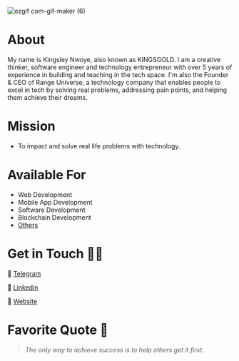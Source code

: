 
![ezgif com-gif-maker (6)](https://media.licdn.com/dms/image/v2/D4D16AQE00Lf-Y7HB6Q/profile-displaybackgroundimage-shrink_350_1400/B4DZgCyawiHMAc-/0/1752393432001?e=1756339200&v=beta&t=EboyFZ4g4NNaJIw7DZnMX4abW6ZKy0HQuLvMQoNZoMc)




# About
My name is Kingsley Nwoye, also known as KINGSGOLD. I am a creative thinker, software engineer and technology entrepreneur with over 5 years of experience in building and teaching in the tech space. I'm also the Founder & CEO of Range Universe, a technology company that enables people to excel in tech by solving real problems, addressing pain points, and helping them achieve their dreams.

# Mission
- To impact and solve real life problems with technology. 

# Available For
- Web Development
- Mobile App Development
- Software Development
- Blockchain Development
- [Others](https://www.kingsleynwoye.com)

# Get in Touch 👍🏽
🔗 [Telegram](https://t.me/kingsleynwoye)

🔗 [Linkedin](https://www.linkedin.com/in/kingsleynwoye/)

🔗 [Website](https://www.kingsleynwoye.com)

# Favorite Quote 📖
> _The only way to achieve success is to help others get it first._
